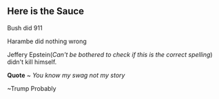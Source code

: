 ## Here is the Sauce

Bush did 911

Harambe did nothing wrong

Jeffery Epstein(*Can't be bothered to check if this is the correct spelling*) didn't kill himself.

**Quote** ~ *You know my swag not my story*

 ~Trump Probably